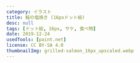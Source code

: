 ```yaml
---
category: イラスト
title: 鮭の塩焼き (16pxドット絵)
desc: null
tags: [ドット絵, 16px, サケ, 食べ物]
date: 2019-12-24
usedTools: [paint.net]
license: CC BY-SA 4.0
thumbnailImg: grilled-salmon_16px_upscaled.webp
---
```


<script>
    import PixelArtOriginalSize from '$lib/components/creations/artworks/PixelArtOriginalSize.svelte';
</script>

<PixelArtOriginalSize filename="grilled-salmon_16px" subjectName="鮭の塩焼き" />
